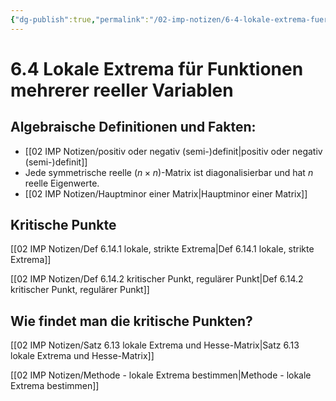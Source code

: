 ```yaml
---
{"dg-publish":true,"permalink":"/02-imp-notizen/6-4-lokale-extrema-fuer-funktionen-mehrerer-reeller-variablen/"}
---
```


# 6.4 Lokale Extrema für Funktionen mehrerer reeller Variablen
## Algebraische Definitionen und Fakten: 
- [[02 IMP Notizen/positiv oder negativ (semi-)definit|positiv oder negativ (semi-)definit]]
- Jede symmetrische reelle $(n\times n)$-Matrix ist diagonalisierbar und hat $n$ reelle Eigenwerte. 
- [[02 IMP Notizen/Hauptminor einer Matrix|Hauptminor einer Matrix]]

## Kritische Punkte
[[02 IMP Notizen/Def 6.14.1 lokale, strikte Extrema|Def 6.14.1 lokale, strikte Extrema]]

[[02 IMP Notizen/Def 6.14.2 kritischer Punkt, regulärer Punkt|Def 6.14.2 kritischer Punkt, regulärer Punkt]]

## Wie findet man die kritische Punkten? 
[[02 IMP Notizen/Satz 6.13 lokale Extrema und Hesse-Matrix|Satz 6.13 lokale Extrema und Hesse-Matrix]]

[[02 IMP Notizen/Methode - lokale Extrema bestimmen|Methode - lokale Extrema bestimmen]]

